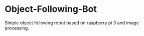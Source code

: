 # Object-Following-Bot

Simple object following robot based on raspberry pi 3 and image processing.
